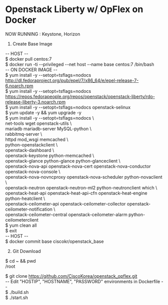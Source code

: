 
# Openstack Liberty w/ OpFlex on Docker

NOW RUNNING : Keystone, Horizon

1. Create Base Image

-- HOST --  
$ docker pull centos:7  
$ docker run -ti --privileged --net host --name base centos:7 /bin/bash   
-- ON DOCKER IMAGE --   
$ yum install -y --setopt=tsflags=nodocs http://dl.fedoraproject.org/pub/epel/7/x86_64/e/epel-release-7-6.noarch.rpm   
$ yum install -y --setopt=tsflags=nodocs    https://repos.fedorapeople.org/repos/openstack/openstack-liberty/rdo-release-liberty-3.noarch.rpm   
$ yum install -y --setopt=tsflags=nodocs openstack-selinux   
$ yum update -y && yum upgrade -y   
$ yum install -y --setopt=tsflags=nodocs \   
  net-tools wget openstack-utils \  
  mariadb mariadb-server MySQL-python \   
  rabbitmq-server \   
  httpd mod_wsgi memcached \   
  python-openstackclient \   
  openstack-dashboard \   
  openstack-keystone python-memcached \   
  openstack-glance python-glance python-glanceclient \   
  openstack-nova-api openstack-nova-cert openstack-nova-conductor openstack-nova-console \   
  openstack-nova-novncproxy openstack-nova-scheduler python-novaclient \   
  openstack-neutron openstack-neutron-ml2 python-neutronclient which \   
  openstack-heat-api openstack-heat-api-cfn openstack-heat-engine python-heatclient \   
  openstack-ceilometer-api openstack-ceilometer-collector openstack-ceilometer-notification \   
  openstack-ceilometer-central openstack-ceilometer-alarm python-ceilometerclient   
$ yum clean all   
$ exit   
-- HOST --   
$ docker commit base ciscokr/openstack_base   

2. Git Download

$ cd ~ && pwd   
/root   
   
$ git clone https://github.com/CiscoKorea/openstack_opflex.git   
-- Edit "HOSTIP", "HOSTNAME", "PASSWORD" environments in Dockerfile --   
$ ./build.sh   
$ ./start.sh   
